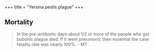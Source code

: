 +++
title = "Yersina pestis plague"
+++

## Mortality
> In the pre-antibiotic days about 1/2 or more of the people who got bubonic plague died. If it went pneumonic then essential the case fatality rate was nearly 100%. - MT 